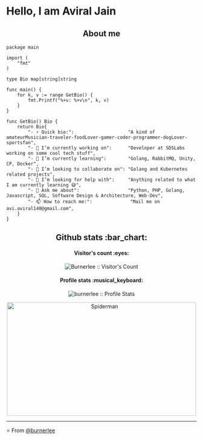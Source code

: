# Hello, I am Aviral Jain

<h2 align="center">About me</h2>

```golang
package main

import (
	"fmt"
)

type Bio map[string]string

func main() {
	for k, v := range GetBio() {
		fmt.Printf("%+v: %+v\n", k, v)
	}
}

func GetBio() Bio {
	return Bio{
		"- ⚡ Quick bio:":                    "A kind of amateurMusician-traveler-foodLover-gamer-coder-programmer-dogLover-sportsfan",
		"- 🔭 I’m currently working on":      "Developer at SDSLabs working on some cool tech stuff",
		"- 🌱 I’m currently learning":        "Golang, RabbitMQ, Unity, CP, Docker",
		"- 👯 I’m looking to collaborate on": "Golang and Kubernetes related projects",
		"- 🤔 I’m looking for help with":     "Anything related to what I am currently learning 😅",
		"- 💬 Ask me about":                  "Python, PHP, Golang, Javascript, SQL, Software Design & Architecture, Web-Dev",
		"- 📫 How to reach me:":              "Mail me on avi.aviral140@gmail.com",
	}
}
```

<h2 align="center">Github stats :bar_chart:</h2>

<h4 align="center">Visitor's count :eyes:</h4>

<p align="center"><img src="https://profile-counter.glitch.me/{burnerlee}/count.svg" alt="Burnerlee :: Visitor's Count" /></p>

<h4 align="center">Profile stats :musical_keyboard:</h4>

<p align="center"><img src="https://github-readme-stats.vercel.app/api?username=burnerlee&show_icons=true&theme=synthwave&count_private=true&hide=stars&include_all_commits=true" alt="burnerlee :: Profile Stats" /></p>
<p align="center"><img src="http://media.tumblr.com/tumblr_m395ceZu701qmoi6z.gif" alt="Spiderman" height="300" width="500"></p>

---

⭐️ From [@burnerlee](https://github.com/burnerlee)

